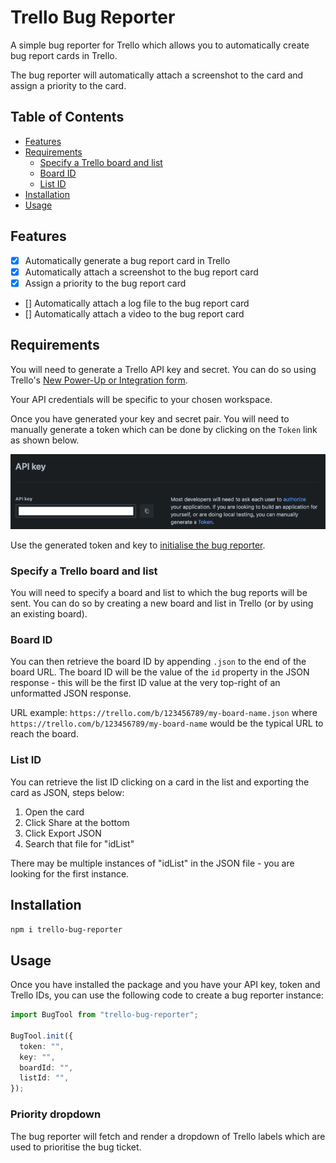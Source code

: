 # Trello Bug Reporter

A simple bug reporter for Trello which allows you to automatically create bug report cards in Trello.

The bug reporter will automatically attach a screenshot to the card and assign a priority to the card.

## Table of Contents

- [Features](#features)
- [Requirements](#requirements)
  - [Specify a Trello board and list](#specify-a-trello-board-and-list)
  - [Board ID](#board-id)
  - [List ID](#list-id)
- [Installation](#installation)
- [Usage](#usage)

## Features

- [x] Automatically generate a bug report card in Trello
- [x] Automatically attach a screenshot to the bug report card
- [x] Assign a priority to the bug report card
- [] Automatically attach a log file to the bug report card
- [] Automatically attach a video to the bug report card

## Requirements

You will need to generate a Trello API key and secret. You can do so using Trello's [New Power-Up or Integration
form](https://trello.com/power-ups/admin/new).

Your API credentials will be specific to your chosen workspace.

Once you have generated your key and secret pair. You will need to manually generate a token which can be done by clicking on the `Token` link as shown below.

<img src="./README_assets/token_generation.png" alt="Trello's power up form showing how to manually generate a token">

Use the generated token and key to [initialise the bug reporter](#usage).

### Specify a Trello board and list

You will need to specify a board and list to which the bug reports will be sent. You can do so by creating a new board and list in Trello (or by using an existing board).

### Board ID

You can then retrieve the board ID by appending `.json` to the end of the board URL. The board ID will be the value of the `id` property in the JSON response - this will be the first ID value at the very top-right of an unformatted JSON response.

URL example: `https://trello.com/b/123456789/my-board-name.json` where `https://trello.com/b/123456789/my-board-name` would be the typical URL to reach the board.

### List ID

You can retrieve the list ID clicking on a card in the list and exporting the card as JSON, steps below:

1. Open the card
2. Click Share at the bottom
3. Click Export JSON
4. Search that file for "idList"

There may be multiple instances of "idList" in the JSON file - you are looking for the first instance.

## Installation

```bash
npm i trello-bug-reporter
```

## Usage

Once you have installed the package and you have your API key, token and Trello IDs, you can use the following code to create a bug reporter instance:

```typescript
import BugTool from "trello-bug-reporter";

BugTool.init({
  token: "",
  key: "",
  boardId: "",
  listId: "",
});
```

### Priority dropdown

The bug reporter will fetch and render a dropdown of Trello labels which are used to prioritise the bug ticket.
